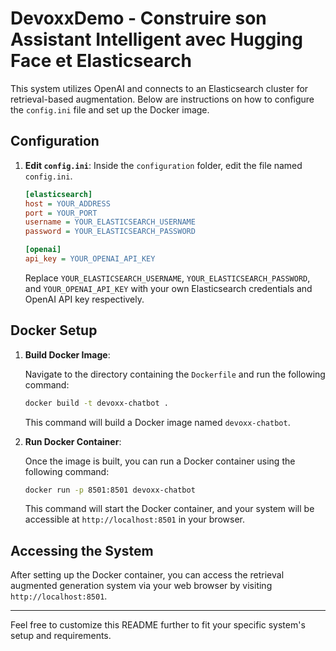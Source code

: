# DevoxxDemo - Construire son Assistant Intelligent avec Hugging Face et Elasticsearch

This system utilizes OpenAI and connects to an Elasticsearch cluster for retrieval-based augmentation. Below are instructions on how to configure the `config.ini` file and set up the Docker image.

## Configuration

1. **Edit `config.ini`**: Inside the `configuration` folder, edit the file named `config.ini`.

   ```ini
   [elasticsearch]
   host = YOUR_ADDRESS
   port = YOUR_PORT
   username = YOUR_ELASTICSEARCH_USERNAME
   password = YOUR_ELASTICSEARCH_PASSWORD
   
   [openai]
   api_key = YOUR_OPENAI_API_KEY
   ```

   Replace `YOUR_ELASTICSEARCH_USERNAME`, `YOUR_ELASTICSEARCH_PASSWORD`, and `YOUR_OPENAI_API_KEY` with your own Elasticsearch credentials and OpenAI API key respectively.

## Docker Setup

1. **Build Docker Image**:

   Navigate to the directory containing the `Dockerfile` and run the following command:

   ```bash
   docker build -t devoxx-chatbot .
   ```

   This command will build a Docker image named `devoxx-chatbot`.

2. **Run Docker Container**:

   Once the image is built, you can run a Docker container using the following command:

   ```bash
   docker run -p 8501:8501 devoxx-chatbot
   ```

   This command will start the Docker container, and your system will be accessible at `http://localhost:8501` in your browser.

## Accessing the System

After setting up the Docker container, you can access the retrieval augmented generation system via your web browser by visiting `http://localhost:8501`.

---

Feel free to customize this README further to fit your specific system's setup and requirements.
